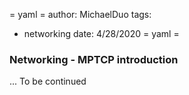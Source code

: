 = yaml =
author: MichaelDuo
tags:
  - networking
date: 4/28/2020
= yaml =
### Networking - MPTCP introduction

... To be continued